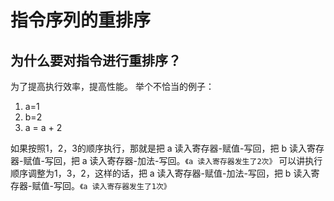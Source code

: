 # 指令序列的重排序
## 为什么要对指令进行重排序？
为了提高执行效率，提高性能。
举个不恰当的例子：
1. a=1
2. b=2
3. a = a + 2

如果按照1，2，3的顺序执行，那就是把 a 读入寄存器-赋值-写回，把 b 读入寄存器-赋值-写回，把 a 读入寄存器-加法-写回。`《a 读入寄存器发生了2次》`
可以讲执行顺序调整为1，3，2，这样的话，把 a 读入寄存器-赋值-加法-写回，把 b 读入寄存器-赋值-写回。`《a 读入寄存器发生了1次》`


